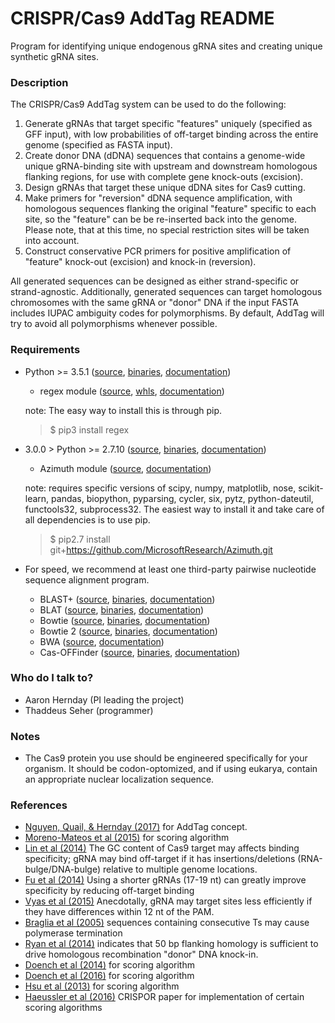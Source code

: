 # CRISPR/Cas9 AddTag README #

Program for identifying unique endogenous gRNA sites and creating unique synthetic gRNA sites.

### Description ###

The CRISPR/Cas9 AddTag system can be used to do the following:

 1. Generate gRNAs that target specific "features" uniquely (specified as GFF input), with low probabilities of off-target binding across the entire genome (specified as FASTA input).
 2. Create donor DNA (dDNA) sequences that contains a genome-wide unique gRNA-binding site with upstream and downstream homologous flanking regions, for use with complete gene knock-outs (excision).
 3. Design gRNAs that target these unique dDNA sites for Cas9 cutting.
 4. Make primers for "reversion" dDNA sequence amplification, with homologous sequences flanking the original "feature" specific to each site, so the "feature" can be be re-inserted back into the genome. Please note, that at this time, no special restriction sites will be taken into account.
 5. Construct conservative PCR primers for positive amplification of "feature" knock-out (excision) and knock-in (reversion).

All generated sequences can be designed as either strand-specific or strand-agnostic. Additionally, generated sequences can target homologous chromosomes with the same gRNA or "donor" DNA if the input FASTA includes IUPAC ambiguity codes for polymorphisms. By default, AddTag will try to avoid all polymorphisms whenever possible.

### Requirements ###

 * Python >= 3.5.1 ([source](https://www.python.org/downloads/), [binaries](https://www.python.org/downloads/), [documentation](https://docs.python.org/3/))
    - regex module ([source](https://bitbucket.org/mrabarnett/mrab-regex), [whls](https://pypi.python.org/pypi/regex), [documentation](https://pypi.python.org/pypi/regex))
    
    note: The easy way to install this is through pip.
     > $ pip3 install regex
 * 3.0.0 > Python >= 2.7.10 ([source](https://www.python.org/downloads/), [binaries](https://www.python.org/downloads/), [documentation](https://docs.python.org/2/))
    - Azimuth module ([source](https://github.com/MicrosoftResearch/Azimuth), [documentation](https://www.microsoft.com/en-us/research/project/azimuth/))
    
    note: requires specific versions of scipy, numpy, matplotlib, nose, scikit-learn, pandas, biopython, pyparsing, cycler, six, pytz, python-dateutil, functools32, subprocess32. The easiest way to install it and take care of all dependencies is to use pip.
     > $ pip2.7 install git+https://github.com/MicrosoftResearch/Azimuth.git

 * For speed, we recommend at least one third-party pairwise nucleotide sequence alignment program.
    - BLAST+ ([source](ftp://ftp.ncbi.nlm.nih.gov/blast/executables/blast+/LATEST), [binaries](ftp://ftp.ncbi.nlm.nih.gov/blast/executables/blast+/LATEST), [documentation](https://www.ncbi.nlm.nih.gov/books/NBK279690/))
    - BLAT ([source](https://genome.ucsc.edu/goldenPath/help/blatSpec.html), [binaries](http://hgdownload.cse.ucsc.edu/admin/exe/), [documentation](https://genome.ucsc.edu/goldenPath/help/blatSpec.html))
    - Bowtie ([source](https://github.com/BenLangmead/bowtie), [binaries](https://sourceforge.net/projects/bowtie-bio/files/bowtie/), [documentation](http://bowtie-bio.sourceforge.net/manual.shtml))
    - Bowtie 2 ([source](https://github.com/BenLangmead/bowtie2), [binaries](https://sourceforge.net/projects/bowtie-bio/files/bowtie2/), [documentation](http://bowtie-bio.sourceforge.net/bowtie2/manual.shtml))
    - BWA ([source](https://github.com/lh3/bwa), [documentation](http://bio-bwa.sourceforge.net/bwa.shtml))
    - Cas-OFFinder ([source](https://github.com/snugel/cas-offinder), [binaries](https://sourceforge.net/projects/cas-offinder/files/Binaries/), [documentation](http://www.rgenome.net/cas-offinder/portable))

### Who do I talk to? ###

 * Aaron Hernday (PI leading the project)
 * Thaddeus Seher (programmer)

### Notes ###

 * The Cas9 protein you use should be engineered specifically for your organism. It should be codon-optomized, and if using eukarya, contain an appropriate nuclear localization sequence.

### References ###
 * [Nguyen, Quail, & Hernday (2017)](http://dx.doi.org/10.1128/mSphereDirect.00149-17) for AddTag concept.
 * [Moreno-Mateos et al (2015)](http://dx.doi.org/10.1038/nmeth.3543) for scoring algorithm
 * [Lin et al (2014)](http://dx.doi.org/10.1093/nar/gku402) The GC content of Cas9 target may affects binding specificity; gRNA may bind off-target if it has insertions/deletions (RNA-bulge/DNA-bulge) relative to multiple genome locations.
 * [Fu et al (2014)](http://dx.doi.org/10.1038/nbt.2808) Using a shorter gRNAs (17-19 nt) can greatly improve specificity by reducing off-target binding
 * [Vyas et al (2015)](http://dx.doi.org/10.1126/sciadv.1500248) Anecdotally, gRNA may target sites less efficiently if they have differences within 12 nt of the PAM.
 * [Braglia et al (2005)](http://dx.doi.org/10.1074/jbc.M412238200) sequences containing consecutive Ts may cause polymerase termination
 * [Ryan et al (2014)](http://dx.doi.org/10.7554/eLife.03703) indicates that 50 bp flanking homology is sufficient to drive homologous recombination "donor" DNA knock-in.
 * [Doench et al (2014)](http://dx.doi.org/10.1038/nbt.3026) for scoring algorithm
 * [Doench et al (2016)](http://dx.doi.org/10.1038/nbt.3437) for scoring algorithm
 * [Hsu et al (2013)](http://dx.doi.org/10.1038/nbt.2647) for scoring algorithm
 * [Haeussler et al (2016)](http://dx.doi.org/10.1186/s13059-016-1012-2) CRISPOR paper for implementation of certain scoring algorithms
